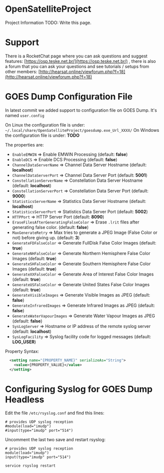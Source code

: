 # OpenSatelliteProject
Project Information
TODO: Write this page.

# Support
There is a RocketChat page where you can ask questions and suggest features: [https://osp.teske.net.br/](https://osp.teske.net.br/) , there is also a forum that you can ask your questions and see tutorials / setups from other members: [http://hearsat.online/viewforum.php?f=18](http://hearsat.online/viewforum.php?f=18)

# GOES Dump Configuration File

In latest commit we added support to configuration file on GOES Dump. It's named `user.config`

On Linux the configuration file is under: `~/.local/share/OpenSatelliteProject/goesdump.exe_Url_XXXX/`
On Windows the configuration file is under: **TODO**

The properties are:

* `EnableEMWIN` => Enable EMWIN Processing (default: **false**)
* `EnableDCS`   => Enable DCS Processing (default: **false**)
* `ChannelDataServerName` => Channel Data Server Hostname (default: **localhost**)
* `ChannelDataServerPort` => Channel Data Server Port (default: **5001**)
* `ConstellationServerName` => Constellation Data Server Hostname (default: **localhost**)
* `ConstellationServerPort` => Constellation Data Server Port (default: **9000**)
* `StatisticsServerName` => Statistics Data Server Hostname (default: **localhost**)
* `StatisticsServerPort` => Statistics Data Server Port (default: **5002**)
* `HTTPPort` => HTTP Server Port (default: **8090**)
* `EraseFilesAfterGeneratingFalseColor` => Erase `.lrit` files after generating false color. (default: **false**)
* `MaxGenerateRetry` => Max tries to generate a JPEG Image (False Color or not) before giving up. (default: **3**)
* `GenerateFDFalseColor` => Generate FullDisk False Color Images (default: **true**)
* `GenerateNHFalseColor` => Generate Northern Hemisphere False Color Images (default: **true**)
* `GenerateSHFalseColor` =>  Generate Southern Hemisphere False Color Images (default: **true**)
* `GenerateXXFalseColor` =>  Generate Area of Interest False Color Images (default: **true**)
* `GenerateUSFalseColor` =>  Generate United States False Color Images (default: **true**)
* `GenerateVisibleImages` => Generate Visible Images as JPEG (default: **false**)
* `GenerateInfraredImages` => Generate Infrared Images as JPEG (default: **false**)
* `GenerateWaterVapourImages` => Generate Water Vapour Images as JPEG (default: **false**)
* `SysLogServer` => Hostname or IP address of the remote syslog server (default: **localhost**)
* `SysLogFacility` => Syslog facility code for logged messages (default: **LOG_USER**)

Property Syntax:
```xml
  <setting name="{PROPERTY_NAME}" serializeAs="String">
    <value>{PROPERTY_VALUE}</value>
  </setting>
```

# Configuring Syslog for GOES Dump Headless

Edit the file `/etc/rsyslog.conf` and find this lines:
```
# provides UDP syslog reception
#module(load="imudp")
#input(type="imudp" port="514")
```

Uncomment the last two save and restart rsyslog:
```
# provides UDP syslog reception
module(load="imudp")
input(type="imudp" port="514")
```

`service rsyslog restart`
